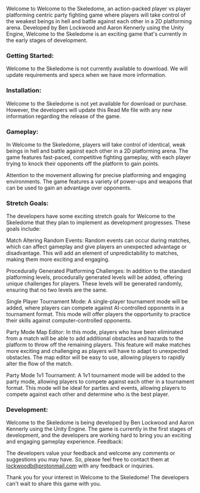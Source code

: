 Welcome to Welcome to the Skeledome, an action-packed player vs player platforming centric party fighting game where players will take control of the weakest beings in hell and battle against each other in a 2D platforming arena. Developed by Ben Lockwood and Aaron Kennerly using the Unity Engine, Welcome to the Skeledome is an exciting game that's currently in the early stages of development.


### Getting Started:
Welcome to the Skeledome is not currently available to download. We will update requirements and specs when we have more information.

### Installation:
Welcome to the Skeledome is not yet available for download or purchase. However, the developers will update this Read Me file with any new information regarding the release of the game.

### Gameplay:
In Welcome to the Skeledome, players will take control of identical, weak beings in hell and battle against each other in a 2D platforming arena. The game features fast-paced, competitive fighting gameplay, with each player trying to knock their opponents off the platform to gain points.

Attention to the movement allowing for precise platforming and engaging environments. The game features a variety of power-ups and weapons that can be used to gain an advantage over opponents.

### Stretch Goals:
The developers have some exciting stretch goals for Welcome to the Skeledome that they plan to implement as development progresses. These goals include:

   Match Altering Random Events: Random events can occur during matches, which can affect gameplay and give players an unexpected advantage or disadvantage. This will add an element of unpredictability to matches, making them more exciting and engaging.

   Procedurally Generated Platforming Challenges: In addition to the standard platforming levels, procedurally generated levels will be added, offering unique challenges for players. These levels will be generated randomly, ensuring that no two levels are the same.

   Single Player Tournament Mode: A single-player tournament mode will be added, where players can compete against AI-controlled opponents in a tournament format. This mode will offer players the opportunity to practice their skills against computer-controlled opponents.

   Party Mode Map Editor: In this mode, players who have been eliminated from a match will be able to add additional obstacles and hazards to the platform to throw off the remaining players. This feature will make matches more exciting and challenging as players will have to adapt to unexpected obstacles. The map editor will be easy to use, allowing players to rapidly alter the flow of the match. 
    
   Party Mode 1v1 Tournament: A 1v1 tournament mode will be added to the party mode, allowing players to compete against each other in a tournament format. This mode will be ideal for parties and events, allowing players to compete against each other and determine who is the best player.

### Development:
Welcome to the Skeledome is being developed by Ben Lockwood and Aaron Kennerly using the Unity Engine. The game is currently in the first stages of development, and the developers are working hard to bring you an exciting and engaging gameplay experience.
Feedback:

The developers value your feedback and welcome any comments or suggestions you may have. So, please feel free to contact them at lockwoodb@protonmail.com with any feedback or inquiries.

Thank you for your interest in Welcome to the Skeledome! The developers can't wait to share this game with you.
